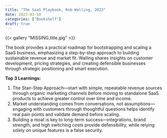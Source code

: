 ```yaml
---
title: "The SaaS Playbook, Rob Walling, 2023"
date: 2023-03-10
categories: ["Bookshelf"]
draft: true
---
```


{{< gallery "MISSING,title.jpg" >}}

The book provides a practical roadmap for bootstrapping and scaling a SaaS business, emphasizing a step-by-step approach to building sustainable revenue and market fit. Walling shares insights on customer development, pricing strategies, and creating defensible businesses through strategic positioning and smart execution.

**Top 3 Learnings:**

1. The Stair-Step Approach—start with simple, repeatable revenue sources through organic marketing channels before moving to standalone SaaS products to achieve greater control over time and income.
2. Market understanding comes from conversations, not assumptions—engaging with customers through thoughtful questions helps identify real pain points and validate demand before scaling.
3. Building a moat is key to long-term success—integrations, brand strength, and high switching costs provide defensibility, while relying solely on unique features is a false security.
